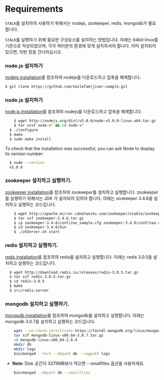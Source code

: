 Requirements
======================
`STALK`를 설치하여 사용하기 위해서는 nodejs, zookeeper, redis, mongodb가 필요합니다.

`STALK`를 실행하기 위해 필요한 구성요소를 설치하는 방법입니다. 아래는 64bit linux를 기준으로 작성되었으며, 각각 여러분의 환경에 맞게 설치하셔야 합니다. 이미 설치되어 있으면, 이번 장을 건너띄십시오.

### node.js 설치하기
[nodejs installation](http://nodejs.org/download/)를 참조하여 nodejs를 다운로드하고 압축을 해제합니다.
``` bash
$ git clone https://github.com/smilefam/jiver-sample.git
```


### node.js 설치하기
[node.js installation](http://nodejs.org/download/)를 참조하여 nodejs를 다운로드하고 압축을 해제합니다.
``` bash
	$ wget http://nodejs.org/dist/v5.0.0/node-v5.0.0-linux-x64.tar.gz
	$ tar xzvf node-v* && cd node-v*
  $ ./configure
  $ make
  $ sudo make install
```
To check that the installation was successful, you can ask Node to display its version number:
``` bash
  $ node --version
  v5.0.0
```

### zookeeper 설치하고 실행하기.
[zookeeper installation](http://zookeeper.apache.org/doc/trunk/zookeeperStarted.html)를 참조하여 zookeeper를 설치하고 실행합니다. zookeeper 를 실행하기 위해서는 JDK 가 설치되어 있어야 합니다.
아래는 zookeeper 3.4.6을 설치하고 실행하는 코드입니다.
``` bash
	$ wget http://apache.mirror.cdnetworks.com/zookeeper/stable/zookeeper-3.4.6.tar.gz
	$ tar xvf zookeeper-3.4.6.tar.gz
	$ cp zookeeper-3.4.6/conf/zoo_sample.cfg zookeeper-3.4.6/conf/zoo.cfg
	$ cd zookeeper-3.4.6/bin
	$ ./zkServer.sh start
```

### redis 설치하고 실행하기.
[redis installation](http://redis.io/download#installation)를 참조하여 redis를 설치하고 실행합니다.
아래는 redis 3.0.5을 설치하고 실행하는 코드입니다.
``` bash
  $ wget http://download.redis.io/releases/redis-3.0.5.tar.gz
  $ tar xzf redis-3.0.5.tar.gz
  $ cd redis-3.0.5
  $ make
  $ src/redis-server
```

### mongodb 설치하고 실행하기.
[mongodb installation](http://docs.mongodb.org/manual/installation/)를 참조하여 mongodb를 설치하고 실행합니다.
아래는 mongodb 3.0.7을 설치하고 실행하는 코드입니다.
``` bash
	wget --no-check-certificate https://fastdl.mongodb.org/linux/mongodb-linux-x86_64-3.0.7.tgz
	tar xzf mongodb-linux-x86_64-3.0.7.tar.gz
	cd mongodb-linux-x86_64-2.6.4
	mkdir db
	mkdir logs
	bin/mongod --fork --dbpath db --logpath logs
```
   * **Note**: Disk 공간이 3379MB보다 적으면 --smallfiles 옵션을 사용하세요.
``` bash
	bin/mongod --dbpath db --smallfiles
```
